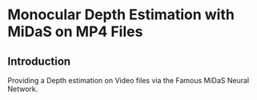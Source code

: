 # Monocular Depth Estimation with **MiDaS** on MP4 Files
## Introduction
Providing a Depth estimation on Video files via the Famous MiDaS Neural Network.

